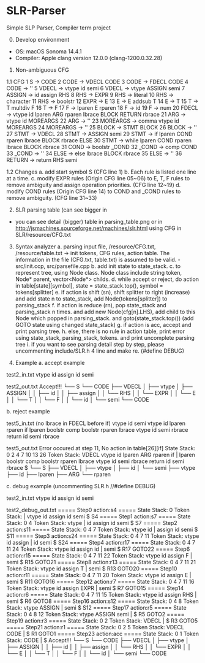 # SLR-Parser
Simple SLP Parser, Compiler term project

0. Develop environment
-	OS: macOS Sonoma 14.4.1
-	Compiler: Apple clang version 12.0.0 (clang-1200.0.32.28)

1. Non-ambiguous CFG

  1.1 CFG
     1  S -> CODE
     2  CODE -> VDECL CODE
     3  CODE -> FDECL CODE
     4  CODE -> ''
     5  VDECL -> vtype id semi
     6  VDECL -> vtype ASSIGN semi
     7  ASSIGN -> id assign RHS
     8  RHS -> EXPR
     9  RHS -> literal
    10  RHS -> character
    11  RHS -> boolstr
    12  EXPR -> E
    13  E -> E addsub T
    14  E -> T
    15  T -> T multdiv F
    16  T -> F
    17  F -> lparen E rparen
    18  F -> id
    19  F -> num
    20  FDECL -> vtype id lparen ARG rparen lbrace BLOCK RETURN rbrace
    21  ARG -> vtype id MOREARGS
    22  ARG -> ''
    23  MOREARGS -> comma vtype id MOREARGS
    24  MOREARGS -> ''
    25  BLOCK -> STMT BLOCK
    26  BLOCK -> ''
    27  STMT -> VDECL
    28  STMT -> ASSIGN semi
    29  STMT -> if lparen COND rparen lbrace BLOCK rbrace ELSE
    30  STMT -> while lparen COND rparen lbrace BLOCK rbrace
    31  COND -> boolstr _COND
    32  _COND -> comp COND
    33  _COND -> ''
    34  ELSE -> else lbrace BLOCK rbrace
    35  ELSE -> ''
    36  RETURN -> return RHS semi

  1.2 Changes
    a.	add start symbol S (CFG line 1)
    b.	Each rule is listed one line at a time.
    c.	modify EXPR rules (Origin CFG line 05~06) to E, T, F rules to remove ambiguity and assign operation     priorities. (CFG line 12~19)
    d.	modify COND rules (Origin CFG line 14) to COND and _COND rules to remove ambiguity. (CFG line 31~33)

2. SLR parsing table (can see bigger in 
  -	you can see detail (bigger) table in parsing_table.png or in       http://jsmachines.sourceforge.net/machines/slr.html
using CFG in SLR/resource/CFG.txt 

3.  Syntax analyzer
  a.	parsing input file, /resource/CFG.txt, /resource/table.txt -> init tokens, CFG rules, action table. The   information in the file (CFG.txt, table.txt) is assumed to be valid. - src/init.ccp, src/parsefile.cpp
  b.	add init state to state_stack.
  c.	to represent tree, using Node class. Node class include string token, Node* parent, vector<Node*> childs.
  d.	while accept or reject, do action in table[state][symbol], state = state_stack.top(), symbol = tokens[splitter]
  e.	if action is shift (sn), shift splitter to right (increase) and add state n to state_stack, add   Node(tokens[splitter]) to parsing_stack
  f.	if action is reduce (rn), pop state_stack and parsing_stack n times. and add new Node(cfg[n].LHS), add child to this Node which popped in parsing_stack. and goto(state_stack.top()) (add GOTO state using changed state_stack)
  g.	if action is acc, accept and print parsing tree.
  h.	else, there is no rule in action table, print error using state_stack, parsing_stack, tokens. and print uncomplete parsing tree
  i.	if you want to see parsing detail step by step, please uncommenting include/SLR.h 4 line and make re. (#define DEBUG)

4. Example
  a.	accept example

test2_in.txt
vtype id assign id semi

test2_out.txt
Accept!!!
└── S
    └── CODE
        ├── VDECL
        │   ├── vtype
        │   ├── ASSIGN
        │   │   ├── id
        │   │   ├── assign
        │   │   └── RHS
        │   │       └── EXPR
        │   │           └── E
        │   │               └── T
        │   │                   └── F
        │   │                       └── id
        │   └── semi
        └── CODE


  b.	reject example

test5_in.txt (no lbrace in FDECL before if)
vtype id semi vtype id lparen rparen if lparen boolstr comp boolstr rparen lbrace vtype id semi rbrace return id semi rbrace

test5_out.txt
Error occured at step 11, No action in table[26][if]
State Stack: 0 2 4 7 10 13 26 
Token Stack: VDECL vtype id lparen ARG rparen if | lparen boolstr comp boolstr rparen lbrace vtype id semi rbrace return id semi rbrace $ 
└── S
    ├── VDECL
    │   ├── vtype
    │   ├── id
    │   └── semi
    ├── vtype
    ├── id
    ├── lparen
    ├── ARG
    └── rparen

  c.	debug example (uncommenting SLR.h //#define DEBUG)

test2_in.txt
vtype id assign id semi

test2_debug_out.txt
===== Step0 action:s4 =====
State Stack: 0 
Token Stack: | vtype id assign id semi $ 
S4
===== Step1 action:s7 =====
State Stack: 0 4 
Token Stack: vtype | id assign id semi $ 
S7
===== Step2 action:s11 =====
State Stack: 0 4 7 
Token Stack: vtype id | assign id semi $ 
S11
===== Step3 action:s24 =====
State Stack: 0 4 7 11 
Token Stack: vtype id assign | id semi $ 
S24
===== Step4 action:r17 =====
State Stack: 0 4 7 11 24 
Token Stack: vtype id assign id | semi $ 
R17
GOTO22
===== Step6 action:r15 =====
State Stack: 0 4 7 11 22 
Token Stack: vtype id assign F | semi $ 
R15
GOTO21
===== Step8 action:r13 =====
State Stack: 0 4 7 11 21 
Token Stack: vtype id assign T | semi $ 
R13
GOTO20
===== Step10 action:r11 =====
State Stack: 0 4 7 11 20 
Token Stack: vtype id assign E | semi $ 
R11
GOTO16
===== Step12 action:r7 =====
State Stack: 0 4 7 11 16 
Token Stack: vtype id assign EXPR | semi $ 
R7
GOTO15
===== Step14 action:r6 =====
State Stack: 0 4 7 11 15 
Token Stack: vtype id assign RHS | semi $ 
R6
GOTO8
===== Step16 action:s12 =====
State Stack: 0 4 8 
Token Stack: vtype ASSIGN | semi $ 
S12
===== Step17 action:r5 =====
State Stack: 0 4 8 12 
Token Stack: vtype ASSIGN semi | $ 
R5
GOTO2
===== Step19 action:r3 =====
State Stack: 0 2 
Token Stack: VDECL | $ 
R3
GOTO5
===== Step21 action:r1 =====
State Stack: 0 2 5 
Token Stack: VDECL CODE | $ 
R1
GOTO1
===== Step23 action:acc =====
State Stack: 0 1 
Token Stack: CODE | $ 
Accept!!!
└── S
    └── CODE
        ├── VDECL
        │   ├── vtype
        │   ├── ASSIGN
        │   │   ├── id
        │   │   ├── assign
        │   │   └── RHS
        │   │       └── EXPR
        │   │           └── E
        │   │               └── T
        │   │                   └── F
        │   │                       └── id
        │   └── semi
        └── CODE
